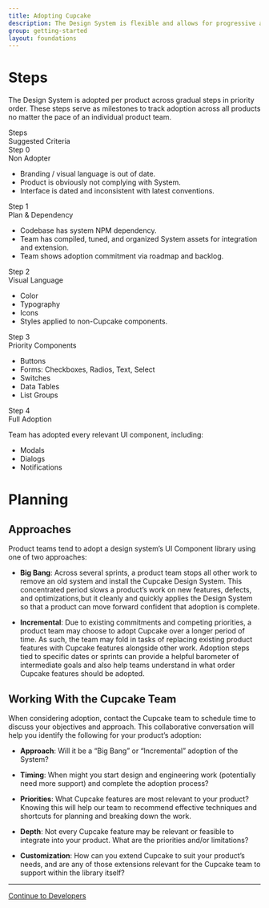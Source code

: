 ```yaml
---
title: Adopting Cupcake
description: The Design System is flexible and allows for progressive adoption by product teams.
group: getting-started
layout: foundations
---
```


# Steps
The Design System is adopted per product across gradual steps in priority order. These steps serve as milestones to track adoption across all products no matter the pace of an individual product team.

<div class="c-container c-bd c-bd-gray-2">
<div class="c-row c-bg-gray-0 c-p-vertical-md c-bd-bottom c-bd-gray-2">
  <div class="c-col-3 c-bd-right c-bd-gray-2">
    <div class="c-header-sm">Steps</div>
  </div>
  <div class="c-col-9">
   <div class="c-header-sm">Suggested Criteria</div>
  </div>
</div>

<div class="c-row">
  <div class="c-col-3 c-bg-danger c-p-md">
    <div class="c-header-sm c-text-white">Step 0</div>
    <div class="c-text-md c-text-white">Non Adopter</div>
  </div>
  <div class="c-col-9 c-bd-bottom c-bd-gray-2">
    <ul>
      <li>Branding / visual language is out of date.</li>
      <li>Product is obviously not complying with System.</li>
      <li>Interface is dated and inconsistent with latest conventions.</li>
    </ul>
  </div>
</div>


<div class="c-row">
  <div class="c-col-3 c-bg-warning c-p-md">
      <div class="c-header-sm c-text-white">Step 1</div>
    <div class="c-text-md c-text-white">Plan & Dependency</div>
  </div>
  <div class="c-col-9 c-bd-bottom c-bd-gray-2">
    <ul>
                <li>Codebase has system NPM dependency.</li>
                <li>Team has compiled, tuned, and organized System assets for integration and extension.</li>
                <li>Team shows adoption commitment via roadmap and backlog.</li>
    </ul>
  </div>
</div>

<div class="c-row">
  <div class="c-col-3 c-bg-warning-5 c-p-md">
    <div class="c-header-sm c-text-white">Step 2</div>
    <div class="c-text-md c-text-white">Visual Language</div>
  </div>
  <div class="c-col-9 c-bd-bottom c-bd-gray-2">
    <ul>
      <li>Color</li>
      <li>Typography</li>
      <li>Icons</li>
      <li>Styles applied to non-Cupcake components.</li>
    </ul>
  </div>
</div>

<div class="c-row">
  <div class="c-col-3 c-bg-success c-p-md">
    <div class="c-header-sm c-text-white">Step 3</div>
    <div class="c-text-md c-text-white">Priority Components</div>
  </div>

  <div class="c-col-9 c-bd-bottom c-bd-gray-2">
    <ul>
      <li>Buttons</li>
      <li>Forms: Checkboxes, Radios, Text, Select</li>
      <li>Switches</li>
      <li>Data Tables</li>
      <li>List Groups</li>
    </ul>
  </div>
</div>

<div class="c-row">
  <div class="c-col-3 c-bg-success-9 c-p-md">
    <div class="c-header-sm c-text-white">Step 4</div>
    <div class="c-text-md c-text-white">Full Adoption</div>
  </div>

  <div class="c-col-9">
    <p>Team has adopted every relevant UI component, including:</p>
    <ul>
      <li>Modals</li>
      <li>Dialogs</li>
      <li>Notifications</li>
    </ul>
  </div>
</div>

</div>


# Planning

## Approaches

Product teams tend to adopt a design system’s UI Component library using one of two approaches:

- **Big Bang**: Across several sprints, a product team stops all other work to remove an old system and install the Cupcake Design System. This concentrated period slows a product’s work on new features, defects, and optimizations,but it cleanly and quickly applies the Design System so that a product can move forward confident that adoption is complete.

- **Incremental**: Due to existing commitments and competing priorities, a product team may choose to adopt Cupcake over a longer period of time. As such, the team may fold in tasks of replacing existing product features with Cupcake features
alongside other work. Adoption steps tied to specific dates or sprints can provide a helpful barometer of intermediate goals and also help teams understand in what order Cupcake features should be adopted.

## Working With the Cupcake Team

When considering adoption, contact the Cupcake team to schedule time to discuss your objectives and approach. This collaborative conversation will help you identify the following for your product’s adoption:

- **Approach**: Will it be a “Big Bang” or “Incremental” adoption of the System?

- **Timing**: When might you start design and engineering work (potentially need more support) and complete the adoption process?

- **Priorities**: What Cupcake features are most relevant to your product? Knowing this will help our team to recommend effective techniques and shortcuts for planning and breaking down the work. 

- **Depth**: Not every Cupcake feature may be relevant or feasible to integrate into your product. What are the priorities and/or limitations?

- **Customization**: How can you extend Cupcake to suit your product’s needs, and are any of those extensions relevant for the Cupcake team to support within the library itself?

---

<a class="c-btn-link c-pull-right" href="{{ site.url }}{{ site.baseurl }}/content/getting-started/developers/">
 Continue to Developers <i class="fa fa-arrow-right"></i>
</a>